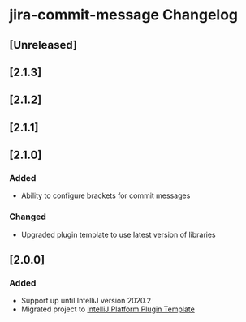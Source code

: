 <!-- Keep a Changelog guide -> https://keepachangelog.com -->

# jira-commit-message Changelog

## [Unreleased]
## [2.1.3]
## [2.1.2]
## [2.1.1]

## [2.1.0]
### Added
- Ability to configure brackets for commit messages
  
### Changed
- Upgraded plugin template to use latest version of libraries

## [2.0.0]
### Added
- Support up until IntelliJ version 2020.2
- Migrated project to [IntelliJ Platform Plugin Template](https://github.com/JetBrains/intellij-platform-plugin-template)
